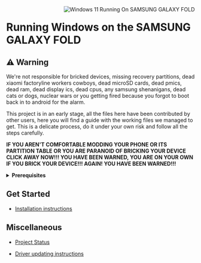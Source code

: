<img align="right" src="(https://github.com/Ost268/SAMSUNG-WINNER-WindowsARM/blob/main/guide/English/FOLD.png)" alt="Windows 11 Running On SAMSUNG GALAXY FOLD">


# Running Windows on the SAMSUNG GALAXY FOLD

## ⚠️ Warning

We're not responsible for bricked devices, missing recovery partitions, dead xiaomi factoryline workers cowboys, dead microSD cards, dead pmics, dead ram, dead display ics, dead cpus, any samsung shenanigans, dead cats or dogs, nuclear wars or you getting fired because you forgot to boot back in to android for the alarm.

This project is in an early stage, all the files here have been contributed by other users, here you will find a guide with the working files we managed to get. This is a delicate process, do it under your own risk and follow all the steps carefully.

**IF YOU AREN'T COMFORTABLE MODDING YOUR PHONE OR ITS PARTITION TABLE OR YOU ARE PARANOID OF BRICKING YOUR DEVICE CLICK AWAY NOW!!! YOU HAVE BEEN WARNED, YOU ARE ON YOUR OWN IF YOU BRICK YOUR DEVICE!!! AGAIN! YOU HAVE BEEN WARNED!!!**

<details>
<summary><a><strong>Prerequisites</strong></a></summary>

- Have the bootloader unlocked

- Have the [TWRP](https://xdaforums.com/t/twrp-3-4-0-for-the-samsung-galaxy-fold.4006795/) or [twrp_MOD WITH mount partition esp,win,winpe and included parted](https://mega.nz/file/LoVGETDK#-lwSOZeVRTuyOYOOv84RqhZJs8Ns-ESpoM6cT6-X-Kg) installed

- Have downloaded the [Platform Tools](https://developer.android.com/studio/releases/platform-tools?hl=es-419)

- Have a [Windows 11 Arm ISO](https://uupdump.net/)

- Have [Parted](https://www.mediafire.com/file/s9bjano4pezphou/parted/file) (This file belongs to [Gus33000](https://github.com/gus33000))

- Have the script of [Mass Storage Mode](https://www.mediafire.com/file/m4yecbhu9fifjy7/msc.sh/file) (This file belongs to [Gus33000](https://github.com/gus33000 ) )

- Have the [FOLD Uefi](https://github.com/woa-msmnile/msmnilePkg/releases/tag/2402.86)

- Have the [Drivers](https://github.com/Icesito68/Samsung-SM8150-Drivers) and the [Installer](https://github.com/WOA-Project/DriverUpdater/releases/)

  </summary>
</details>


## Get Started

- [Installation instructions](https://github.com/Ost268/SAMSUNG-WINNER-WindowsARM/blob/main/guide/English/partition.md)


## Miscellaneous

- [Project Status](https://github.com/Ost268/SAMSUNG-WINNER-WindowsARM/blob/main/guide/English/status.md)

- [Driver updating instructions](https://github.com/Ost268/SAMSUNG-WINNER-WindowsARM/blob/main/guide/English/driver-updating.md)
